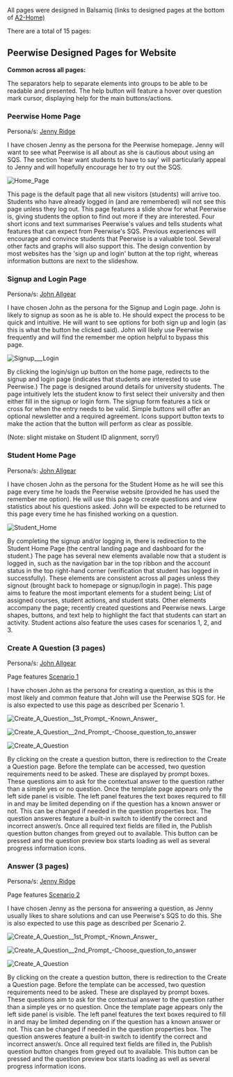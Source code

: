All pages were designed in Balsamiq (links to designed pages at the bottom of [A2-Home)](https://gitlab.ecs.vuw.ac.nz/andrewelli/swen-303/-/wikis/Assignment-2-Home)

There are a total of 15 pages:

## Peerwise Designed Pages for Website

**Common across all pages:**

The separators help to separate elements into groups to be able to be readable and presented. The help button will feature a hover over question mark cursor, displaying help for the main buttons/actions.

### Peerwise Home Page

Persona/s: [Jenny Ridge](https://gitlab.ecs.vuw.ac.nz/andrewelli/swen-303/-/wikis/Personas/Jenny-Ridge)

I have chosen Jenny as the persona for the Peerwise homepage. Jenny will want to see what Peerwise is all about as she is cautious about using an SQS. The section 'hear want students to have to say' will particularly appeal to Jenny and will hopefully encourage her to try out the SQS.

![Home_Page](uploads/495900d0b4fb0eb308e8b22091e70ee2/Home_Page.png)

This page is the default page that all new visitors (students) will arrive too. Students who have already logged in (and are remembered) will not see this page unless they log out. This page features a slide show for what Peerwise is, giving students the option to find out more if they are interested. Four short icons and text summarises Peerwise's values and tells students what features that can expect from Peerwise's SQS. Previous experiences will encourage and convince students that Peerwise is a valuable tool. Several other facts and graphs will also support this. The design convention by most websites has the 'sign up and login' button at the top right, whereas information buttons are next to the slideshow.

### Signup and Login Page

Persona/s: [John Allgear](https://gitlab.ecs.vuw.ac.nz/andrewelli/swen-303/-/wikis/Personas/John-Allgear)

I have chosen John as the persona for the Signup and Login page. John is likely to signup as soon as he is able to. He should expect the process to be quick and intuitive. He will want to see options for both sign up and login (as this is what the button he clicked said). John will likely use Peerwise frequently and will find the remember me option helpful to bypass this page.

![Signup___Login](uploads/937b1090b8b29638d35201a7b151ea15/Signup___Login.png) 

By clicking the login/sign up button on the home page, redirects to the signup and login page (indicates that students are interested to use Peerwise.) The page is designed around details for university students. The page intuitively lets the student know to first select their university and then either fill in the signup or login form. The signup form features a tick or cross for when the entry needs to be valid. Simple buttons will offer an optional newsletter and a required agreement. Icons support button texts to make the action that the button will perform as clear as possible. 

(Note: slight mistake on Student ID alignment, sorry!)    

### Student Home Page

Persona/s: [John Allgear](https://gitlab.ecs.vuw.ac.nz/andrewelli/swen-303/-/wikis/Personas/John-Allgear)

I have chosen John as the persona for the Student Home as he will see this page every time he loads the Peerwise website (provided he has used the remember me option). He will use this page to create questions and view statistics about his questions asked. John will be expected to be returned to this page every time he has finished working on a question. 

![Student_Home](uploads/4752a8cc60f60ce72ca00ec33dae4bf2/Student_Home.png)

By completing the signup and/or logging in, there is redirection to the Student Home Page (the central landing page and dashboard for the student.) The page has several new elements available now that a student is logged in, such as the navigation bar in the top ribbon and the account status in the top right-hand corner (verification that student has logged in successfully). These elements are consistent across all pages unless they signout (brought back to homepage or signup/login in page). This page aims to feature the most important elements for a student being; List of assigned courses, student actions, and student stats. Other elements accompany the page; recently created questions and Peerwise news. Large shapes, buttons, and text help to highlight the fact that students can start an activity. Student actions also feature the uses cases for scenarios 1, 2, and 3. 

### Create A Question (3 pages)

Persona/s: [John Allgear](https://gitlab.ecs.vuw.ac.nz/andrewelli/swen-303/-/wikis/Personas/John-Allgear)

Page features [Scenario 1](https://gitlab.ecs.vuw.ac.nz/andrewelli/swen-303/-/wikis/Scenarios/Scenario-1)

I have chosen John as the persona for creating a question, as this is the most likely and common feature that John will use the Peerwise SQS for. He is also expected to use this page as described per Scenario 1.

![Create_A_Question__1st_Prompt_-Known_Answer_](uploads/b9b91dc1979752307f07d123f1c09d50/Create_A_Question__1st_Prompt_-Known_Answer_.png)

![Create_A_Question__2nd_Prompt_-_Choose_question_to_answer_](uploads/b80a43e213658d28265ad8803e5c1e18/Create_A_Question__2nd_Prompt_-_Choose_question_to_answer_.png)

![Create_A_Question](uploads/12bf5a2aff1b4a1b4ef9b6e7cde7e635/Create_A_Question.png)

By clicking on the create a question button, there is redirection to the Create a Question page. Before the template can be accessed, two question requirements need to be asked. These are displayed by prompt boxes. These questions aim to ask for the contextual answer to the question rather than a simple yes or no question. Once the template page appears only the left side panel is visible. The left panel features the text boxes required to fill in and may be limited depending on if the question has a known answer or not. This can be changed if needed in the question properties box. The question answeres feature a built-in switch to identify the correct and incorrect answer/s. Once all required text fields are filled in, the Publish question button changes from greyed out to available. This button can be pressed and the question preview box starts loading as well as several progress information icons. 

### Answer (3 pages)

Persona/s: [Jenny Ridge](https://gitlab.ecs.vuw.ac.nz/andrewelli/swen-303/-/wikis/Personas/Jenny-Ridge)

Page features [Scenario 2](https://gitlab.ecs.vuw.ac.nz/andrewelli/swen-303/-/wikis/Scenarios/Scenario-2)

I have chosen Jenny as the persona for answering a question, as Jenny usually likes to share solutions and can use Peerwise's SQS to do this. She is also expected to use this page as described per Scenario 2.

![Create_A_Question__1st_Prompt_-Known_Answer_](uploads/b9b91dc1979752307f07d123f1c09d50/Create_A_Question__1st_Prompt_-Known_Answer_.png)

![Create_A_Question__2nd_Prompt_-_Choose_question_to_answer_](uploads/b80a43e213658d28265ad8803e5c1e18/Create_A_Question__2nd_Prompt_-_Choose_question_to_answer_.png)

![Create_A_Question](uploads/12bf5a2aff1b4a1b4ef9b6e7cde7e635/Create_A_Question.png)

By clicking on the create a question button, there is redirection to the Create a Question page. Before the template can be accessed, two question requirements need to be asked. These are displayed by prompt boxes. These questions aim to ask for the contextual answer to the question rather than a simple yes or no question. Once the template page appears only the left side panel is visible. The left panel features the text boxes required to fill in and may be limited depending on if the question has a known answer or not. This can be changed if needed in the question properties box. The question answeres feature a built-in switch to identify the correct and incorrect answer/s. Once all required text fields are filled in, the Publish question button changes from greyed out to available. This button can be pressed and the question preview box starts loading as well as several progress information icons. 
